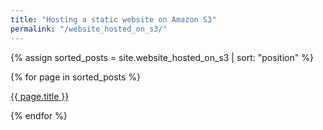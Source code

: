 ```yaml
---
title: "Hosting a static website on Amazon S3"
permalink: "/website_hosted_on_s3/"
---
```

{% assign sorted_posts = site.website_hosted_on_s3 | sort: "position" %}

{% for page in sorted_posts %}
  <p>
    <a href="{{ page.url }}">
      {{ page.title }}
    </a>
  </p>
{% endfor %}